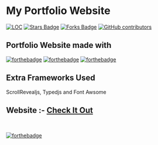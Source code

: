# My Portfolio Website

<a href="https://github.com/sreekanths-24/portfolio"><img src="https://sloc.xyz/github/sreekanths-24/portfolio" alt="LOC"/></a>
<a href="https://github.com/sreekanths-24/portfolio"><img src="https://img.shields.io/github/stars/sreekanths-24/portfolio" alt="Stars Badge"/></a>
<a href="https://github.com/sreekanths-24/portfolio/network/members"><img src="https://img.shields.io/github/forks/sreekanths-24/portfolio" alt="Forks Badge"/></a>
<a href="https://github.com/sreekanths-24/portfolio/graphs/contributors"><img alt="GitHub contributors" src="https://img.shields.io/github/contributors/sreekanths-24/portfolio?color=2b9348"></a>

## Portfolio Website made with <br>
[![forthebadge](https://forthebadge.com/images/badges/uses-html.svg)](https://forthebadge.com)
[![forthebadge](https://forthebadge.com/images/badges/uses-css.svg)](https://forthebadge.com)
[![forthebadge](https://forthebadge.com/images/badges/made-with-javascript.svg)](https://forthebadge.com)

## Extra Frameworks Used
ScrollRevealjs, Typedjs and Font Awsome

<h2> Website :- 
<a href="https://sreekanths-24.github.io/portfolio" target="_blank">Check It Out</a>
</h2> 
<br>

[![forthebadge](https://forthebadge.com/images/badges/built-with-love.svg)](https://forthebadge.com)
